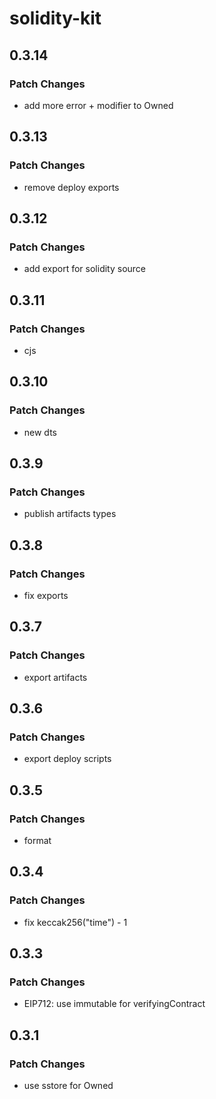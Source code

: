 # solidity-kit

## 0.3.14

### Patch Changes

- add more error + modifier to Owned

## 0.3.13

### Patch Changes

- remove deploy exports

## 0.3.12

### Patch Changes

- add export for solidity source

## 0.3.11

### Patch Changes

- cjs

## 0.3.10

### Patch Changes

- new dts

## 0.3.9

### Patch Changes

- publish artifacts types

## 0.3.8

### Patch Changes

- fix exports

## 0.3.7

### Patch Changes

- export artifacts

## 0.3.6

### Patch Changes

- export deploy scripts

## 0.3.5

### Patch Changes

- format

## 0.3.4

### Patch Changes

- fix keccak256("time") - 1

## 0.3.3

### Patch Changes

- EIP712: use immutable for verifyingContract

## 0.3.1

### Patch Changes

- use sstore for Owned
